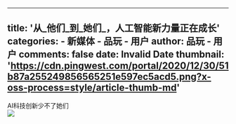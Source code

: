 
---
title: '从_他们_到_她们_，人工智能新力量正在成长'
categories: 
    - 新媒体
    - 品玩 - 用户
author: 品玩 - 用户
comments: false
date: Invalid Date
thumbnail: 'https://cdn.pingwest.com/portal/2020/12/30/51b87a255249856565251e597ec5acd5.png?x-oss-process=style/article-thumb-md'
---

<div>   
AI科技创新少不了她们<br><img src="https://cdn.pingwest.com/portal/2020/12/30/51b87a255249856565251e597ec5acd5.png?x-oss-process=style/article-thumb-md" referrerpolicy="no-referrer">  
</div>
            